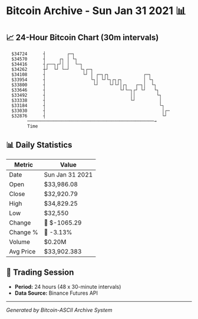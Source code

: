 # Bitcoin Archive - Sun Jan 31 2021 📊

## 📈 24-Hour Bitcoin Chart (30m intervals)

```
  $34724      ┤        ┌─┐                                     
  $34570      ┤     ┌┐ │ └┐                                    
  $34416      ┤┌──┐┌┘│ │  └─┐                                  
  $34262      ┼┘  └┘ └─┘    └┐┌─┐                              
  $34108      ┤              └┘ │ ┌─┐┌┐             ┌─┐        
  $33954      ┤                 └┐│ └┘└┐┌┐┌┐        │ └┐       
  $33800      ┤                  └┘    └┘└┘│┌┐   ┌─┐│  └┐      
  $33646      ┤                            └┘└─┐┌┘ └┘   └┐     
  $33492      ┤                                ││        └┐    
  $33338      ┤                                └┘         │    
  $33184      ┤                                           └┐   
  $33030      ┤                                            │┌─ 
  $32876      ┤                                            └┘  
        ────────────────────────────────────────────────→
        Time
```

## 📊 Daily Statistics

| Metric | Value |
|--------|-------|
| Date | Sun Jan 31 2021 |
| Open | $33,986.08 |
| Close | $32,920.79 |
| High | $34,829.25 |
| Low | $32,550 |
| Change | 🔴 $-1065.29 |
| Change % | 🔴 -3.13% |
| Volume | $0.20M |
| Avg Price | $33,902.383 |

## 📅 Trading Session

- **Period:** 24 hours (48 x 30-minute intervals)
- **Data Source:** Binance Futures API

---
*Generated by Bitcoin-ASCII Archive System*
